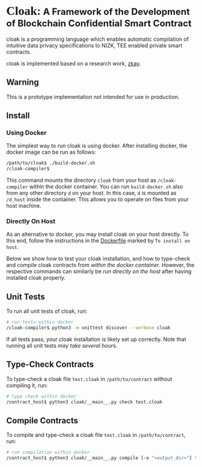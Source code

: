 # <font face="Copperplate" size="6">Cloak</font>: <font size="5">A Framework of the Development of Blockchain Confidential Smart Contract</font>

cloak is a programming language which enables
automatic compilation of intuitive data privacy specifications to NIZK, TEE enabled
private smart contracts.

cloak is implemented based on a research work, [zkay](https://github.com/eth-sri/zkay.git).

## Warning

This is a prototype implementation not intended for use in production. 

## Install

### Using Docker

The simplest way to run cloak is using docker. After installing docker, the docker image can be run
as follows:

```bash
/path/to/cloak$ ./build-docker.sh
/cloak-compiler$
```

This command mounts the directory `cloak` from your host as `/cloak-compiler`
within the docker container. You can run `build-docker.sh` also from any other directory `d` on your host.
In this case, `d` is mounted as `/d_host` inside the container.
This allows you to operate on files from your host machine.

### Directly On Host

As an alternative to docker, you may install cloak on your host directly. To this end, follow
the instructions in the [Dockerfile](./install/Dockerfile) marked by `To install on host`.

Below we show how to test your cloak installation, and how to type-check and
compile cloak contracts from _within the docker container_. However, the
respective commands can similarly be _run directly on the host_ after having
installed cloak properly.

## Unit Tests

To run all unit tests of cloak, run:

```bash
# run tests within docker
/cloak-compiler$ python3 -m unittest discover --verbose cloak
```

If all tests pass, your cloak installation is likely set up correctly.
Note that running all unit tests _may take several hours_.

## Type-Check Contracts

To type-check a cloak file `test.cloak` in `/path/to/contract` without compiling it, run:

```bash
# type check within docker
/contract_host$ python3 cloak/__main__.py check test.cloak
```

## Compile Contracts

To compile and type-check a cloak file `test.cloak` in `/path/to/contract`, run:

```bash
# run compilation within docker
/contract_host$ python3 cloak/__main__.py compile [-o "<output_dir>"] test.cloak
```